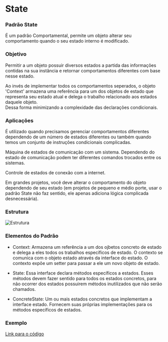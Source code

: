 # State

### Padrão State

É um padrão Comportamental, permite um objeto alterar seu comportamento quando o seu estado interno é modificado.

### Objetivo

Permitir a um objeto possuir diversos estados a partida das informações contidas na sua instância e retornar comportamentos diferentes com base nesse estado. 

Ao invés de implementar todos os comportamentos seperados, o objeto 'Context' armazena uma referência para um dos objetos de estado que representa seu estado atual e delega o trabalho relacionado aos estados daquele objeto.  
Dessa forma minimizando a complexidade das declarações condicionais.

### Aplicações

É utilizado quando precisamos gerenciar comportamentos diferentes dependendo de um número de estados diferentes ou também quando temos um conjunto de instruções condicionais complicadas.

Máquina de estados de comunicação com um sistema. Dependendo do estado de comunicação podem ter diferentes comandos trocados entre os sistemas.

Controle de estados de conexão com a internet.

Em grandes projetos, você deve alterar o comportamento do objeto dependendo de seu estado (em projetos de pequeno e médio porte, usar o padrão State não faz sentido, ele apenas adiciona lógica complicada desnecessária).

### Estrutura
![Estrutura](https://refactoring.guru/images/patterns/diagrams/state/structure-pt-br-indexed.png)

### Elementos do Padrão

- Context: Armazena um referência a um dos ojbetos concreto de estado e delega a eles todos os trabalhos específicos de estado. O contexto se comunica com o objeto estado através da interface do estado. O contexto expõe um setter para passar a ele um novo objeto de estado.

- State: Essa interface declara métodos específicos a estados. Esses métodos devem fazer sentido para todos os estados concretos, para não ocorrer dos estados possuirem métodos inutilizados que não serão chamados.

- ConcreteState: Um ou mais estados concretos que implementam a interface estado. Fornecem suas próprias implementações para os métodos específicos de estados. 

### Exemplo
[Link para o código]()






